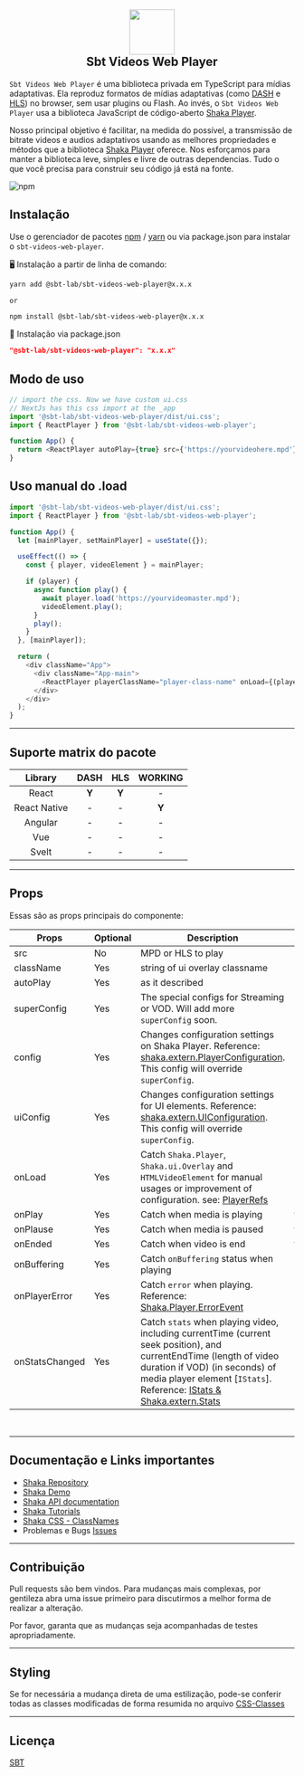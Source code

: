 <h2 align="center">
  <a href="https://www.sbt.com.br/" title="SBT Sistema Brasileiro de Televisão">
    <img
      src="https://www.sbt.com.br/assets/images/logo-sbt.webp"
      style="display: block; margin-left: auto; margin-right: auto; width: 80px"
    />
  </a>
  <b>Sbt Videos Web Player</b>
</h2>

`Sbt Videos Web Player` é uma biblioteca privada em TypeScript para mídias adaptativas. Ela reproduz formatos de mídias adaptativas (como [DASH][] e [HLS][]) no browser, sem usar plugins ou Flash. Ao
invés, o `Sbt Videos Web Player` usa a biblioteca JavaScript de código-aberto [Shaka Player][].

Nosso principal objetivo é facilitar, na medida do possível, a transmissão de bitrate videos e audios adaptativos usando as melhores propriedades e métodos que a biblioteca [Shaka Player][] oferece.
Nos esforçamos para manter a biblioteca leve, simples e livre de outras dependencias. Tudo o que você precisa para construir seu código já está na fonte.

![npm](https://img.shields.io/npm/v/shaka-player?label=shaka-player)

[shaka player]: https://shaka-player-demo.appspot.com/demo/
[dash]: https://dashif.org/
[hls]: https://developer.apple.com/streaming/

## Instalação

Use o gerenciador de pacotes [npm](https://www.npmjs.com/) / [yarn](https://yarnpkg.com/) ou via package.json para instalar o `sbt-videos-web-player`.

🖥️ Instalação a partir de linha de comando:

```bash
yarn add @sbt-lab/sbt-videos-web-player@x.x.x

or

npm install @sbt-lab/sbt-videos-web-player@x.x.x
```

📝 Instalação via package.json

```json
"@sbt-lab/sbt-videos-web-player": "x.x.x"
```

## Modo de uso

```javascript
// import the css. Now we have custom ui.css
// NextJs has this css import at the _app
import '@sbt-lab/sbt-videos-web-player/dist/ui.css';
import { ReactPlayer } from '@sbt-lab/sbt-videos-web-player';

function App() {
  return <ReactPlayer autoPlay={true} src={'https://yourvideohere.mpd'} />;
}
```

## Uso manual do .load

```javascript
import '@sbt-lab/sbt-videos-web-player/dist/ui.css';
import { ReactPlayer } from '@sbt-lab/sbt-videos-web-player';

function App() {
  let [mainPlayer, setMainPlayer] = useState({});

  useEffect(() => {
    const { player, videoElement } = mainPlayer;

    if (player) {
      async function play() {
        await player.load('https://yourvideomaster.mpd');
        videoElement.play();
      }
      play();
    }
  }, [mainPlayer]);

  return (
    <div className="App">
      <div className="App-main">
        <ReactPlayer playerClassName="player-class-name" onLoad={(player) => setMainPlayer(player)} />
      </div>
    </div>
  );
}
```

---

## Suporte matrix do pacote

|   Library    | DASH  |  HLS  | WORKING |
| :----------: | :---: | :---: | :-----: |
|    React     | **Y** | **Y** |    -    |
| React Native |   -   |   -   |  **Y**  |
|   Angular    |   -   |   -   |    -    |
|     Vue      |   -   |   -   |    -    |
|    Svelt     |   -   |   -   |    -    |

---

## Props

Essas são as props principais do componente:

| Props          | Optional | Description                                                                                                                                                                                                                       | Type                         |
| -------------- | -------- | --------------------------------------------------------------------------------------------------------------------------------------------------------------------------------------------------------------------------------- | ---------------------------- |
| src            | No       | MPD or HLS to play                                                                                                                                                                                                                | string                       |
| className      | Yes      | string of ui overlay classname                                                                                                                                                                                                    | string                       |
| autoPlay       | Yes      | as it described                                                                                                                                                                                                                   | boolean                      |
| superConfig    | Yes      | The special configs for Streaming or VOD. Will add more `superConfig` soon.                                                                                                                                                       | string ("STREAMING" / "VOD") |
| config         | Yes      | Changes configuration settings on Shaka Player. Reference: [shaka.extern.PlayerConfiguration][]. This config will override `superConfig`.                                                                                         | object                       |
| uiConfig       | Yes      | Changes configuration settings for UI elements. Reference: [shaka.extern.UIConfiguration][]. This config will override `superConfig`.                                                                                             | object                       |
| onLoad         | Yes      | Catch `Shaka.Player`, `Shaka.ui.Overlay` and `HTMLVideoElement` for manual usages or improvement of configuration. see: [PlayerRefs][]                                                                                            | object: PlayerRefs => func   |
| onPlay         | Yes      | Catch when media is playing                                                                                                                                                                                                       | func                         |
| onPlause       | Yes      | Catch when media is paused                                                                                                                                                                                                        | func                         |
| onEnded        | Yes      | Catch when video is end                                                                                                                                                                                                           | func                         |
| onBuffering    | Yes      | Catch `onBuffering` status when playing                                                                                                                                                                                           | bool => func                 |
| onPlayerError  | Yes      | Catch `error` when playing. Reference: [Shaka.Player.ErrorEvent][]                                                                                                                                                                | {Shaka.extern.Error} => func |
| onStatsChanged | Yes      | Catch `stats` when playing video, including currentTime (current seek position), and currentEndTime (length of video duration if VOD) (in seconds) of media player element [`IStats`]. Reference: [IStats & Shaka.extern.Stats][] | {Shaka.extern.Stats} => func |

[shaka.extern.playerconfiguration]: https://shaka-player-demo.appspot.com/docs/api/shaka.extern.html#.PlayerConfiguration
[shaka.extern.uiconfiguration]: https://shaka-player-demo.appspot.com/docs/api/shaka.extern.html#.UIConfiguration
[playerrefs]: https://github.com/mkhuda/react-shaka-player/blob/c4459e31027a08165007d03c9a08ff8a3e5de3dc/src/types/index.ts#L3
[shaka.player.errorevent]: https://shaka-player-demo.appspot.com/docs/api/shaka.Player.html#.event:ErrorEvent
[istats & shaka.extern.stats]: https://shaka-player-demo.appspot.com/docs/api/shaka.extern.html#.Stats

<br>

---

## Documentação e Links importantes

- [Shaka Repository](https://github.com/shaka-project/shaka-player)
- [Shaka Demo](https://shaka-player-demo.appspot.com)
- [Shaka API documentation](https://shaka-player-demo.appspot.com/docs/api/index.html)
- [Shaka Tutorials](https://shaka-player-demo.appspot.com/docs/api/tutorial-welcome.html)
- [Shaka CSS - ClassNames](https://github.com/shaka-project/shaka-player/tree/main/ui/less)
- Problemas e Bugs [Issues](https://github.com/sbt-lab/sbt-videos-web-player/issues)

---

## Contribuição

Pull requests são bem vindos. Para mudanças mais complexas, por gentileza abra uma issue primeiro para discutirmos a melhor forma de realizar a alteração.

Por favor, garanta que as mudanças seja acompanhadas de testes apropriadamente.

---

## Styling

Se for necessária a mudança direta de uma estilização, pode-se conferir todas as classes modificadas de forma resumida no arquivo
[CSS-Classes](https://github.com/sbt-lab/sbt-videos-web-player/blob/main/CSS-Classes)

---

## Licença

[SBT](https://github.com/sbt-lab/sbt-videos-web-player/blob/ef38c40458e7f84856236c2384b3ec1431e47f00/LICENSE)
